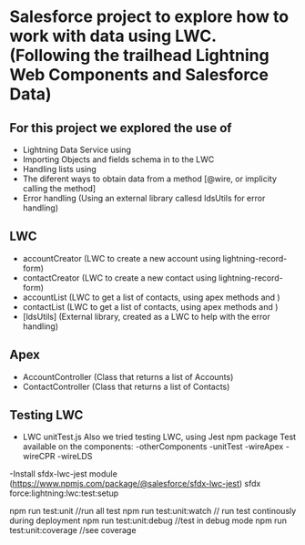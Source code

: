 # Salesforce project to explore how to work with data using LWC. (Following the trailhead Lightning Web Components and Salesforce Data) 

## For this project we explored the use of 
- Lightning Data Service using <lightning-record-form>
- Importing Objects and fields schema in to the LWC
- Handling lists using <lightning-datatable>
- The diferent ways to obtain data from a method [@wire, or implicity calling the method]
- Error handling (Using an external library callesd ldsUtils for error handling)

## LWC
- accountCreator (LWC to create a new account using lightning-record-form)
- contactCreator (LWC to create a new contact using lightning-record-form)
- accountList (LWC to get a list of contacts, using apex methods and <lightning-datatable>)
- contactList (LWC to get a list of contacts, using apex methods and <lightning-datatable>)
- [ldsUtils] (External library, created as a LWC to help with the error handling)

## Apex
- AccountController (Class that returns a list of Accounts)
- ContactController (Class that returns a list of Contacts)

## Testing LWC
- LWC unitTest.js
Also we tried testing LWC, using Jest npm package
Test available on the components:
-otherComponents
-unitTest
-wireApex
-wireCPR
-wireLDS

-Install
sfdx-lwc-jest module (https://www.npmjs.com/package/@salesforce/sfdx-lwc-jest)
sfdx force:lightning:lwc:test:setup

npm run test:unit //run all test
npm run test:unit:watch // run test continously during deployment
npm run test:unit:debug  //test in debug mode
npm run test:unit:coverage //see coverage

